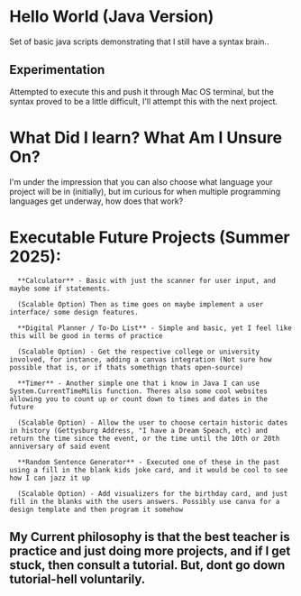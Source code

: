 # Hello World (Java Version)
Set of basic java scripts demonstrating that I still have a syntax brain..
## Experimentation 
Attempted to execute this and push it through Mac OS terminal, but the syntax proved to be a little difficult, I'll attempt this with the next project. 

# What Did I learn? What Am I Unsure On? 

 I'm under the impression that you can also choose what language your project will be in (initially), but im curious for when multiple programming languages get underway, how does that work? 



# Executable Future Projects (Summer 2025): 

      **Calculator** - Basic with just the scanner for user input, and maybe some if statements. 
      
      (Scalable Option) Then as time goes on maybe implement a user interface/ some design features. 

      **Digital Planner / To-Do List** - Simple and basic, yet I feel like this will be good in terms of practice 

      (Scalable Option) - Get the respective college or university involved, for instance, adding a canvas integration (Not sure how possible that is, or if thats somethign thats open-source)

      **Timer** - Another simple one that i know in Java I can use System.CurrentTimeMilis function. Theres also some cool websites allowing you to count up or count down to times and dates in the future

      (Scalable Option) - Allow the user to choose certain historic dates in history (Gettysburg Address, "I have a Dream Speach, etc) and return the time since the event, or the time until the 10th or 20th anniversary of said event

      **Random Sentence Generator** - Executed one of these in the past using a fill in the blank kids joke card, and it would be cool to see how I can jazz it up 

      (Scalable Option) - Add visualizers for the birthday card, and just fill in the blanks with the users answers. Possibly use canva for a design template and then program it somehow 


## **My Current philosophy is that the best teacher is practice and just doing more projects, and if I get stuck, then consult a tutorial. But, dont go down tutorial-hell voluntarily.**

